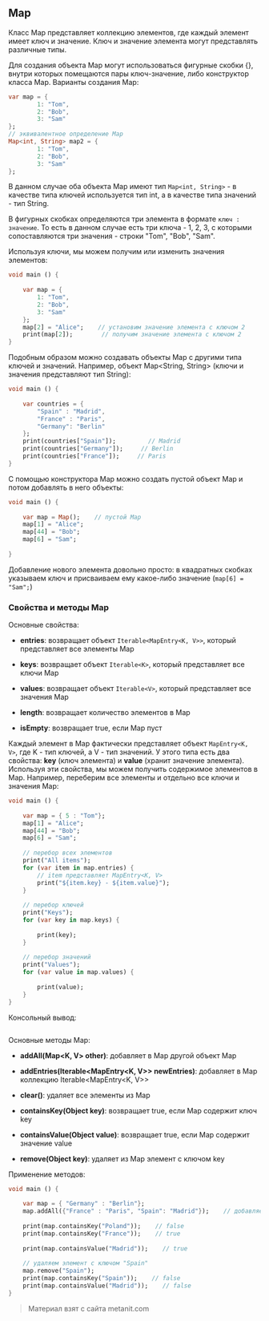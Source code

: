 ## Map

Класс Map представляет коллекцию элементов, где каждый элемент имеет ключ и значение. Ключ и значение элемента могут представлять различные типы.

Для создания объекта Map могут использоваться фигурные скобки {}, внутри которых помещаются пары ключ-значение, либо конструктор класса Map. Варианты создания Map:

```dart
var map = {
        1: "Tom",
        2: "Bob",
        3: "Sam"
};
// эквивалентное определение Map
Map<int, String> map2 = {
        1: "Tom",
        2: "Bob",
        3: "Sam"
};
```

В данном случае оба объекта Map имеют тип `Map<int, String>` - в качестве типа ключей используется тип int, а в качестве типа значений - тип String.

В фигурных скобках определяются три элемента в формате `ключ : значение`. То есть в данном случае есть три ключа - 1, 2, 3, с которыми сопоставляются три значения - строки "Tom", "Bob", "Sam".

Используя ключи, мы можем получим или изменить значения элементов:

```dart
void main () {
    
    var map = {
        1: "Tom",
        2: "Bob",
        3: "Sam"
    };
    map[2] = "Alice";    // установим значение элемента с ключом 2
    print(map[2]);        // получим значение элемента с ключом 2
}
```

Подобным образом можно создавать объекты Map с другими типа ключей и значений. Например, объект Map<String, String> (ключи и значения представляют тип String):

```dart
void main () {
    
    var countries = {
        "Spain" : "Madrid",
        "France" : "Paris",
        "Germany": "Berlin"
    };
    print(countries["Spain"]);         // Madrid
    print(countries["Germany"]);     // Berlin
    print(countries["France"]);     // Paris
}
```

С помощью конструктора Map можно создать пустой объект Map и потом добавлять в него объекты:

```dart
void main () {
    
    var map = Map();    // пустой Map
    map[1] = "Alice";
    map[44] = "Bob";
    map[6] = "Sam";
    
}
```

Добавление нового элемента довольно просто: в квадратных скобках указываем ключ и присваиваем ему какое-либо значение (`map[6] = "Sam";`)

### Свойства и методы Map

Основные свойства:

- **entries**: возвращает объект `Iterable<MapEntry<K, V>>`, который представляет все 
элементы Map

- **keys**: возвращает объект `Iterable<K>`, который представляет все ключи Map

- **values**: возвращает объект `Iterable<V>`, который представляет все значения Map

- **length**: возвращает количество элементов в Map

- **isEmpty**: возвращает true, если Map пуст

Каждый элемент в Map фактически представляет объект `MapEntry<K, V>`, где K - тип ключей, а V - тип значений. У этого типа есть два свойства: **key** (ключ элемента) и **value** (хранит значение элемента). Используя эти свойства, мы можем получить содержимое элементов в Map. Например, переберим все элементы и отдельно все ключи и значения Map:

```dart
void main () {
    
    var map = { 5 : "Tom"};
    map[1] = "Alice";
    map[44] = "Bob";
    map[6] = "Sam";
    
    // перебор всех элементов
    print("All items");
    for (var item in map.entries) {
        // item представляет MapEntry<K, V>
        print("${item.key} - ${item.value}");
    }
    
    // перебор ключей
    print("Keys");
    for (var key in map.keys) {
        
        print(key);
    }
    
    // перебор значений
    print("Values");
    for (var value in map.values) {
        
        print(value);
    }    
}
```

Консольный вывод:

```

```

Основные методы Map:

- **addAll(Map<K, V> other)**: добавляет в Map другой объект Map

- **addEntries(Iterable<MapEntry<K, V>> newEntries)**: добавляет в Map коллекцию Iterable<MapEntry<K, V>>

- **clear()**: удаляет все элементы из Map

- **containsKey(Object key)**: возвращает true, если Map содержит ключ key

- **containsValue(Object value)**: возвращает true, если Map содержит значение value

- **remove(Object key)**: удаляет из Map элемент с ключом key

Применение методов:

```dart
void main () {
    
    var map = { "Germany" : "Berlin"};
    map.addAll({"France" : "Paris", "Spain": "Madrid"});    // добавляем Map
    
    print(map.containsKey("Poland"));    // false
    print(map.containsKey("France"));    // true
    
    print(map.containsValue("Madrid"));    // true
    
    // удаляем элемент с ключом "Spain"
    map.remove("Spain");
    print(map.containsKey("Spain"));    // false
    print(map.containsValue("Madrid"));    // false
}
```


> Материал взят с сайта metanit.com